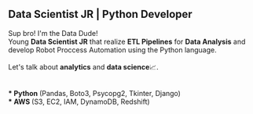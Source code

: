 ## Data Scientist JR | Python Developer

Sup bro!
I'm the Data Dude!
<br>
Young <b>Data Scientist JR</b> that realize <b>ETL Pipelines</b> for <b>Data Analysis</b> and develop Robot Proccess Automation using the Python language.
<br><br>
Let's talk about <b>analytics</b> and <b>data science</b>📈.
<br>
<br>

<b>* Python </b>(Pandas, Boto3, Psycopg2, Tkinter, Django)<br>
<b>* AWS </b>(S3, EC2, IAM, DynamoDB, Redshift)
